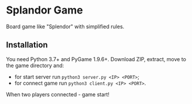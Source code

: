 # Splandor Game

Board game like "Splendor" with simplified rules.

## Installation
You need Python 3.7+ and PyGame 1.9.6+. Download ZIP, extract, move to the game directory and:
* for start server run `python3 server.py <IP> <PORT>`;
* for connect game run `python3 client.py <IP> <PORT>`.

When two players connected - game start!
